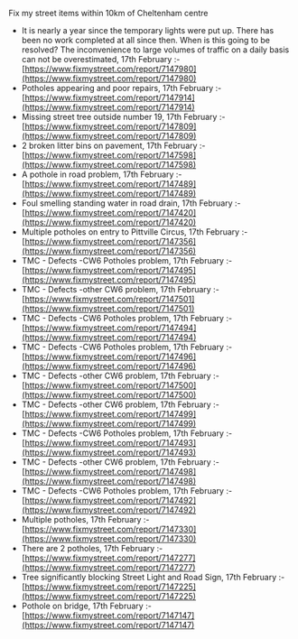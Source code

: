 Fix my street items within 10km of Cheltenham centre

<!-- fix_marker starts -->

- It is nearly a year since the temporary lights were put up. There has been no work completed at all since then. When is this going to be resolved? The inconvenience to large volumes of traffic on a daily basis can not be overestimated, 17th February :- [https://www.fixmystreet.com/report/7147980](https://www.fixmystreet.com/report/7147980)
- Potholes appearing and poor repairs, 17th February :- [https://www.fixmystreet.com/report/7147914](https://www.fixmystreet.com/report/7147914)
- Missing street tree outside number 19, 17th February :- [https://www.fixmystreet.com/report/7147809](https://www.fixmystreet.com/report/7147809)
- 2 broken litter bins on pavement, 17th February :- [https://www.fixmystreet.com/report/7147598](https://www.fixmystreet.com/report/7147598)
- A pothole in road problem, 17th February :- [https://www.fixmystreet.com/report/7147489](https://www.fixmystreet.com/report/7147489)
- Foul smelling standing water in road drain, 17th February :- [https://www.fixmystreet.com/report/7147420](https://www.fixmystreet.com/report/7147420)
- Multiple potholes on entry to Pittville Circus, 17th February :- [https://www.fixmystreet.com/report/7147356](https://www.fixmystreet.com/report/7147356)
- TMC - Defects -CW6 Potholes  problem, 17th February :- [https://www.fixmystreet.com/report/7147495](https://www.fixmystreet.com/report/7147495)
- TMC - Defects -other CW6 problem, 17th February :- [https://www.fixmystreet.com/report/7147501](https://www.fixmystreet.com/report/7147501)
- TMC - Defects -CW6 Potholes  problem, 17th February :- [https://www.fixmystreet.com/report/7147494](https://www.fixmystreet.com/report/7147494)
- TMC - Defects -CW6 Potholes  problem, 17th February :- [https://www.fixmystreet.com/report/7147496](https://www.fixmystreet.com/report/7147496)
- TMC - Defects -other CW6 problem, 17th February :- [https://www.fixmystreet.com/report/7147500](https://www.fixmystreet.com/report/7147500)
- TMC - Defects -other CW6 problem, 17th February :- [https://www.fixmystreet.com/report/7147499](https://www.fixmystreet.com/report/7147499)
- TMC - Defects -CW6 Potholes  problem, 17th February :- [https://www.fixmystreet.com/report/7147493](https://www.fixmystreet.com/report/7147493)
- TMC - Defects -other CW6 problem, 17th February :- [https://www.fixmystreet.com/report/7147498](https://www.fixmystreet.com/report/7147498)
- TMC - Defects -CW6 Potholes  problem, 17th February :- [https://www.fixmystreet.com/report/7147492](https://www.fixmystreet.com/report/7147492)
- Multiple potholes, 17th February :- [https://www.fixmystreet.com/report/7147330](https://www.fixmystreet.com/report/7147330)
- There are 2 potholes, 17th February :- [https://www.fixmystreet.com/report/7147277](https://www.fixmystreet.com/report/7147277)
- Tree significantly blocking Street Light and Road Sign, 17th February :- [https://www.fixmystreet.com/report/7147225](https://www.fixmystreet.com/report/7147225)
- Pothole on bridge, 17th February :- [https://www.fixmystreet.com/report/7147147](https://www.fixmystreet.com/report/7147147)

<!-- fix_marker ends -->